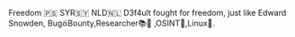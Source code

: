 Freedom 🇵🇸 SYR🇸🇾 NLD🇳🇱 D3f4ult fought for freedom, just like Edward Snowden, Bug𖢥Bounty,Researcher📚🔬 ,OSINT🔎,Linux🐧.

